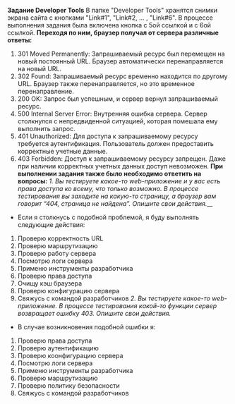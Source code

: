 **Задание Developer Tools**
В папке "Developer Tools" хранятся снимки экрана сайта с кнопками "Link#1", "Link#2, ... , "Link#6". В процессе выполнения задания была включена кнопка с 5ой ссылкой и с 6ой ссылкой.
**Переходя по ним, браузер получал от сервера различные ответы:**
1) 301 Moved Permanently: Запрашиваемый ресурс был перемещен на новый постоянный URL. Браузер автоматически перенаправляется на новый URL.
2) 302 Found: Запрашиваемый ресурс временно находится по другому URL. Браузер также перенаправляется, но это временное перенаправление.
3) 200 OK: Запрос был успешным, и сервер вернул запрашиваемый ресурс.
4) 500 Internal Server Error: Внутренняя ошибка сервера. Сервер столкнулся с непредвиденной ситуацией, которая помешала ему выполнить запрос.
5) 401 Unauthorized: Для доступа к запрашиваемому ресурсу требуется аутентификация. Пользователь должен предоставить корректные учетные данные.
6) 403 Forbidden: Доступ к запрашиваемому ресурсу запрещен. Даже при наличии корректных учетных данных доступ невозможен.
**При выполнении задания также было необходимо ответить на вопросы:**
_1. Вы тестируете какое-то web-приложение и у вас есть права доступа ко всему, что только возможно. В процессе тестирования вы заходите на какую-то страницу, а браузер вам говорит “404, страница не найдена”. Опишите свои действия.___
-  Если я столкнусь с подобной проблемой, я буду выполнять следующие действия:
1) Проверю корректность URL
2) Проверю маршрутизацию
3) Проверю работу сервера
4) Посмотрю логи сервера
5) Применю инструменты разработчика
6) Проверю права доступа
7) Очищу кэш браузера
8) Проверю конфигурацию сервера
9) Свяжусь с командой разработчиков
_2. Вы тестируете какое-то web-приложение. В процессе тестирования какой-то функции сервер возвращает ошибку 403. Опишите свои действия._
- В случае возникновения подобной ошибки я:
1) Проверю права доступа
2) Проверю аутентификацию
3) Проверю коонфигурацию сервера
4) Посмотрю логи сервера
5) Применю инструменты разработчика
6) Проверю маршрутизацию
7) Проверю политику безопасности
8) Свяжусь с командой разработчиков
